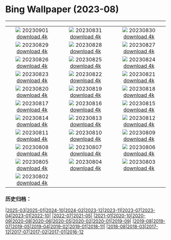 # Bing Wallpaper (2023-08)
**************
| | | |
| :----: | :----: | :----: |
| ![](https://www.bing.com/th?id=OHR.IronwoodCactus_EN-US2823371711_1920x1080.jpg) 20230901 [download 4k](https://www.bing.com/th?id=OHR.IronwoodCactus_EN-US2823371711_UHD.jpg) | ![](https://www.bing.com/th?id=OHR.NingalooShark_EN-US2673625094_1920x1080.jpg) 20230831 [download 4k](https://www.bing.com/th?id=OHR.NingalooShark_EN-US2673625094_UHD.jpg) | ![](https://www.bing.com/th?id=OHR.TetonBison_EN-US5358590688_1920x1080.jpg) 20230830 [download 4k](https://www.bing.com/th?id=OHR.TetonBison_EN-US5358590688_UHD.jpg) |
| ![](https://www.bing.com/th?id=OHR.DubrovnikHarbor_EN-US2498064362_1920x1080.jpg) 20230829 [download 4k](https://www.bing.com/th?id=OHR.DubrovnikHarbor_EN-US2498064362_UHD.jpg) | ![](https://www.bing.com/th?id=OHR.JejuIsland_EN-US2402698261_1920x1080.jpg) 20230828 [download 4k](https://www.bing.com/th?id=OHR.JejuIsland_EN-US2402698261_UHD.jpg) | ![](https://www.bing.com/th?id=OHR.MuseumIsland_EN-US2197808554_1920x1080.jpg) 20230827 [download 4k](https://www.bing.com/th?id=OHR.MuseumIsland_EN-US2197808554_UHD.jpg) |
| ![](https://www.bing.com/th?id=OHR.YellowstoneFalls_EN-US1964232839_1920x1080.jpg) 20230826 [download 4k](https://www.bing.com/th?id=OHR.YellowstoneFalls_EN-US1964232839_UHD.jpg) | ![](https://www.bing.com/th?id=OHR.SharkFinCove_EN-US1070740515_1920x1080.jpg) 20230825 [download 4k](https://www.bing.com/th?id=OHR.SharkFinCove_EN-US1070740515_UHD.jpg) | ![](https://www.bing.com/th?id=OHR.SkogafossWaterfall_EN-US0919190171_1920x1080.jpg) 20230824 [download 4k](https://www.bing.com/th?id=OHR.SkogafossWaterfall_EN-US0919190171_UHD.jpg) |
| ![](https://www.bing.com/th?id=OHR.TunisiaAmphitheatre_EN-US0644159608_1920x1080.jpg) 20230823 [download 4k](https://www.bing.com/th?id=OHR.TunisiaAmphitheatre_EN-US0644159608_UHD.jpg) | ![](https://www.bing.com/th?id=OHR.EmeraldLakeYukon_EN-US0522450551_1920x1080.jpg) 20230822 [download 4k](https://www.bing.com/th?id=OHR.EmeraldLakeYukon_EN-US0522450551_UHD.jpg) | ![](https://www.bing.com/th?id=OHR.StartPointLight_EN-US0323042936_1920x1080.jpg) 20230821 [download 4k](https://www.bing.com/th?id=OHR.StartPointLight_EN-US0323042936_UHD.jpg) |
| ![](https://www.bing.com/th?id=OHR.CameraSquirrel_EN-US0174540169_1920x1080.jpg) 20230820 [download 4k](https://www.bing.com/th?id=OHR.CameraSquirrel_EN-US0174540169_UHD.jpg) | ![](https://www.bing.com/th?id=OHR.AvatarMountain_EN-US0084042494_1920x1080.jpg) 20230819 [download 4k](https://www.bing.com/th?id=OHR.AvatarMountain_EN-US0084042494_UHD.jpg) | ![](https://www.bing.com/th?id=OHR.SequoiaSunlight_EN-US6214316930_1920x1080.jpg) 20230818 [download 4k](https://www.bing.com/th?id=OHR.SequoiaSunlight_EN-US6214316930_UHD.jpg) |
| ![](https://www.bing.com/th?id=OHR.KeyWestBridge_EN-US9752501933_1920x1080.jpg) 20230817 [download 4k](https://www.bing.com/th?id=OHR.KeyWestBridge_EN-US9752501933_UHD.jpg) | ![](https://www.bing.com/th?id=OHR.TaorminaSquare_EN-US9553838481_1920x1080.jpg) 20230816 [download 4k](https://www.bing.com/th?id=OHR.TaorminaSquare_EN-US9553838481_UHD.jpg) | ![](https://www.bing.com/th?id=OHR.GeckoLeaf_EN-US4138920498_1920x1080.jpg) 20230815 [download 4k](https://www.bing.com/th?id=OHR.GeckoLeaf_EN-US4138920498_UHD.jpg) |
| ![](https://www.bing.com/th?id=OHR.PerseidsOregon_EN-US9307597393_1920x1080.jpg) 20230814 [download 4k](https://www.bing.com/th?id=OHR.PerseidsOregon_EN-US9307597393_UHD.jpg) | ![](https://www.bing.com/th?id=OHR.ThreeElephants_EN-US3930300492_1920x1080.jpg) 20230813 [download 4k](https://www.bing.com/th?id=OHR.ThreeElephants_EN-US3930300492_UHD.jpg) | ![](https://www.bing.com/th?id=OHR.JupiterArtland_EN-US8317170258_1920x1080.jpg) 20230812 [download 4k](https://www.bing.com/th?id=OHR.JupiterArtland_EN-US8317170258_UHD.jpg) |
| ![](https://www.bing.com/th?id=OHR.WorldLionDay_EN-US3311213683_1920x1080.jpg) 20230811 [download 4k](https://www.bing.com/th?id=OHR.WorldLionDay_EN-US3311213683_UHD.jpg) | ![](https://www.bing.com/th?id=OHR.BathurstArt_EN-US3084378813_1920x1080.jpg) 20230810 [download 4k](https://www.bing.com/th?id=OHR.BathurstArt_EN-US3084378813_UHD.jpg) | ![](https://www.bing.com/th?id=OHR.InfinityTaipei_EN-US3008697284_1920x1080.jpg) 20230809 [download 4k](https://www.bing.com/th?id=OHR.InfinityTaipei_EN-US3008697284_UHD.jpg) |
| ![](https://www.bing.com/th?id=OHR.BodieNC_EN-US2693689463_1920x1080.jpg) 20230808 [download 4k](https://www.bing.com/th?id=OHR.BodieNC_EN-US2693689463_UHD.jpg) | ![](https://www.bing.com/th?id=OHR.NaganoPond_EN-US2600828175_1920x1080.jpg) 20230807 [download 4k](https://www.bing.com/th?id=OHR.NaganoPond_EN-US2600828175_UHD.jpg) | ![](https://www.bing.com/th?id=OHR.AtlanticPuffin_EN-US6337041297_1920x1080.jpg) 20230806 [download 4k](https://www.bing.com/th?id=OHR.AtlanticPuffin_EN-US6337041297_UHD.jpg) |
| ![](https://www.bing.com/th?id=OHR.GothicRuins_EN-US2341737381_1920x1080.jpg) 20230805 [download 4k](https://www.bing.com/th?id=OHR.GothicRuins_EN-US2341737381_UHD.jpg) | ![](https://www.bing.com/th?id=OHR.ZelenciSprings_EN-US2246293953_1920x1080.jpg) 20230804 [download 4k](https://www.bing.com/th?id=OHR.ZelenciSprings_EN-US2246293953_UHD.jpg) | ![](https://www.bing.com/th?id=OHR.CapitolButte_EN-US2124222699_1920x1080.jpg) 20230803 [download 4k](https://www.bing.com/th?id=OHR.CapitolButte_EN-US2124222699_UHD.jpg) |
| ![](https://www.bing.com/th?id=OHR.DenaliClimber_EN-US1974827525_1920x1080.jpg) 20230802 [download 4k](https://www.bing.com/th?id=OHR.DenaliClimber_EN-US1974827525_UHD.jpg) |  |  |

### 历史归档：

|[2025-03](bing/2025-03/2025-03.md)|[2025-01](bing/2025-01/2025-01.md)|[2024-10](bing/2024-10/2024-10.md)|[2024-02](bing/2024-02/2024-02.md)|[2023-12](bing/2023-12/2023-12.md)|[2023-11](bing/2023-11/2023-11.md)|[2023-07](bing/2023-07/2023-07.md)|[2023-04](bing/2023-04/2023-04.md)|[2023-01](bing/2023-01/2023-01.md)|[2022-10](bing/2022-10/2022-10.md)|
|[2022-07](bing/2022-07/2022-07.md)|[2021-05](bing/2021-05/2021-05.md)|
|[2021-01](bing/2021-01/2021-01.md)|[2020-10](bing/2020-10/2020-10.md)|[2020-09](bing/2020-09/2020-09.md)|[2020-08](bing/2020-08/2020-08.md)|[2020-06](bing/2020-06/2020-06.md)|[2020-05](bing/2020-05/2020-05.md)|[2020-02](bing/2020-02/2020-02.md)|[2020-01](bing/2020-01/2020-01.md)|[2019-09](bing/2019-09/2019-09.md)|
|[2019-08](bing/2019-08/2019-08.md)|[2019-07](bing/2019-07/2019-07.md)|[2019-05](bing/2019-05/2019-05.md)|[2019-04](bing/2019-04/2019-04.md)|[2019-02](bing/2019-02/2019-02.md)|[2019-01](bing/2019-01/2019-01.md)|[2018-11](bing/2018-11/2018-11.md)|
|[2018-08](bing/2018-08/2018-08.md)|[2018-03](bing/2018-03/2018-03.md)|[2017-12](bing/2017-12/2017-12.md)|[2017-07](bing/2017-07/2017-07.md)|[2017-02](bing/2017-02/2017-02.md)|[2017-01](bing/2017-01/2017-01.md)|[2016-12](bing/2016-12/2016-12.md)